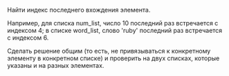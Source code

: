   Найти индекс последнего вхождения элемента.

  Например, для списка num_list, число 10 последний раз встречается с индексом 4; в списке word_list, слово 'ruby' последний раз встречается с индексом 6.

  Сделать решение общим (то есть, не привязываться к конкретному элементу в конкретном списке) и проверить на двух списках, которые указаны и на разных элементах.
